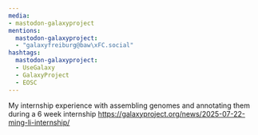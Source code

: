 ```yaml
---
media:
- mastodon-galaxyproject
mentions:
  mastodon-galaxyproject:
  - "galaxyfreiburg@baw\xFC.social"
hashtags:
  mastodon-galaxyproject:
  - UseGalaxy
  - GalaxyProject
  - EOSC
---
```

My internship experience with assembling genomes and annotating them during a 6 week internship
https://galaxyproject.org/news/2025-07-22-ming-li-internship/